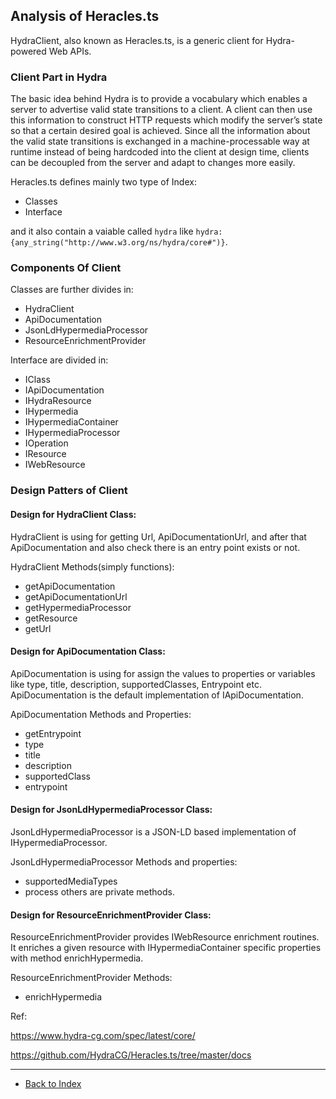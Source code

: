 ## Analysis of Heracles.ts 

HydraClient, also known as Heracles.ts, is a generic client for Hydra-powered Web APIs.

### Client Part in Hydra 

The basic idea behind Hydra is to provide a vocabulary which enables a server to advertise valid state transitions to a client. A client can then use this information to construct HTTP requests which modify the server’s state so that a certain desired goal is achieved. Since all the information about the valid state transitions is exchanged in a machine-processable way at runtime instead of being hardcoded into the client at design time, clients can be decoupled from the server and adapt to changes more easily.

Heracles.ts defines mainly two type of Index:

* Classes
* Interface

and it also contain a vaiable called `hydra` like `hydra:{any_string("http://www.w3.org/ns/hydra/core#")}`.



### Components Of Client 

Classes are further divides in:
* HydraClient
* ApiDocumentation
* JsonLdHypermediaProcessor
* ResourceEnrichmentProvider

Interface are divided in:
* IClass
* IApiDocumentation
* IHydraResource
* IHypermedia
* IHypermediaContainer
* IHypermediaProcessor
* IOperation
* IResource
* IWebResource

    

### Design Patters of Client 

#### Design for HydraClient Class:

HydraClient is using for getting Url, ApiDocumentationUrl, and after that ApiDocumentation and also check there is an entry point exists or not.

HydraClient Methods(simply functions):
* getApiDocumentation
* getApiDocumentationUrl
* getHypermediaProcessor
* getResource
* getUrl


#### Design for ApiDocumentation Class:

ApiDocumentation is using for assign the values to properties or variables like type, title, description, supportedClasses, Entrypoint etc. ApiDocumentation is the default implementation of IApiDocumentation.

ApiDocumentation Methods and Properties:
* getEntrypoint
* type
* title
* description
* supportedClass
* entrypoint


#### Design for JsonLdHypermediaProcessor Class:

JsonLdHypermediaProcessor is a JSON-LD based implementation of IHypermediaProcessor.

JsonLdHypermediaProcessor Methods and properties:
* supportedMediaTypes
* process
others are private methods.


#### Design for ResourceEnrichmentProvider Class:

ResourceEnrichmentProvider provides IWebResource enrichment routines. It enriches a given resource with IHypermediaContainer specific properties with method enrichHypermedia.

ResourceEnrichmentProvider Methods:
* enrichHypermedia


Ref:

https://www.hydra-cg.com/spec/latest/core/

https://github.com/HydraCG/Heracles.ts/tree/master/docs

---
* [Back to Index](README.md)
